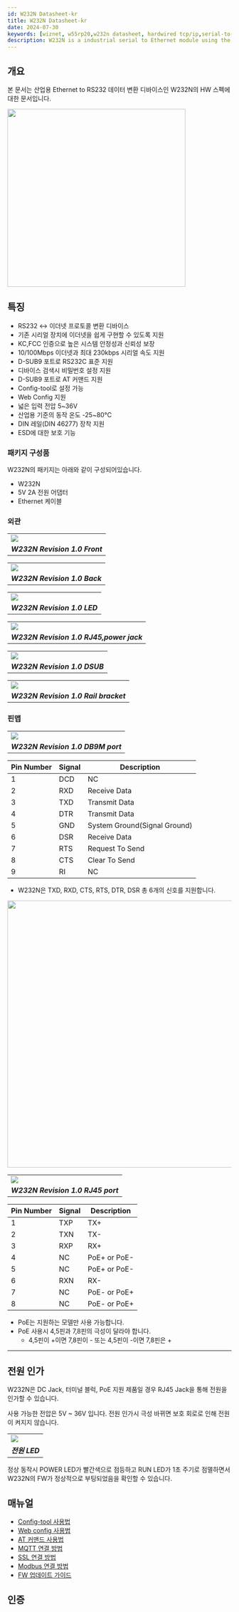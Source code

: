 ```yaml
---
id: W232N Datasheet-kr
title: W232N Datasheet-kr
date: 2024-07-30
keywords: [wiznet, w55rp20,w232n datasheet, hardwired tcp/ip,serial-to-ethernet, w5500, rp2040]
description: W232N is a industrial serial to Ethernet module using the W55RP20
---
```


## 개요

본 문서는 산업용 Ethernet to RS232 데이터 변환 디바이스인 W232N의 HW 스펙에 대한 문서입니다.

<img src="/img/products/w232n/W232_Rail_mount.png" width="400" />

## 특징

- RS232 <-> 이더넷 프로토콜 변환 디바이스
- 기존 시리얼 장치에 이더넷을 쉽게 구현할 수 있도록 지원
- KC,FCC 인증으로 높은 시스템 안정성과 신뢰성 보장
- 10/100Mbps 이더넷과 최대 230kbps 시리얼 속도 지원
- D-SUB9 포트로 RS232C 표준 지원
- 디바이스 검색시 비밀번호 설정 지원
- D-SUB9 포트로 AT 커맨드 지원
- Config-tool로 설정 가능
- Web Config 지원
- 넓은 입력 전압 5~36V
- 산업용 기준의 동작 온도 -25~80℃
- DIN 레일(DIN 46277) 장착 지원
- ESD에 대한 보호 기능

### 패키지 구성품

W232N의 패키지는 아래와 같이 구성되어있습니다.

  - W232N
  - 5V 2A 전원 어댑터
  - Ethernet 케이블


### 외관

|                                                                       |
| --------------------------------------------------------------------- |
| ![](/img/products/w232n/Front.png) |
| ***W232N Revision 1.0 Front***                                          |

|                                                                       |
| --------------------------------------------------------------------- |
| ![](/img/products/w232n/Back.png) |
| ***W232N Revision 1.0 Back***                                          |

|                                                                       |
| --------------------------------------------------------------------- |
| ![](/img/products/w232n/LED.png) |
| ***W232N Revision 1.0 LED***                              |

|                                                                       |
| --------------------------------------------------------------------- |
| ![](/img/products/w232n/RJ45.png) |
| ***W232N Revision 1.0 RJ45,power jack***                              |

|                                                                       |
| --------------------------------------------------------------------- |
| ![](/img/products/w232n/DSUB.png) |
| ***W232N Revision 1.0 DSUB***                              |

|                                                                       |
| --------------------------------------------------------------------- |
| ![](/img/products/w232n/W232_Rail_mount.png) |
| ***W232N Revision 1.0 Rail bracket***                                 |

<!--
### 치수

|                                                                       |
| --------------------------------------------------------------------- |
| ![](/img/products/w232n/Dimension.png) |
| ***W232N Revision 1.0 Dimension***                                    |
-->
### 핀맵

|                                                                       |
| --------------------------------------------------------------------- |
| ![](/img/products/w232n/serial.png)                                   |
| ***W232N Revision 1.0 DB9M port***                                    |

| Pin Number | Signal | Description                  |
|------------|--------|------------------------------|
| 1          | DCD    | NC                           |
| 2          | RXD    | Receive Data                 |
| 3          | TXD    | Transmit Data                |
| 4          | DTR    | Transmit Data                |
| 5          | GND    | System Ground(Signal Ground) |
| 6          | DSR    | Receive Data                 |
| 7          | RTS    | Request To Send              |
| 8          | CTS    | Clear To Send                |
| 9          | RI     | NC                           |

-   W232N은 TXD, RXD, CTS, RTS, DTR, DSR 총 6개의 신호를 지원합니다.

<img src="/img/products/w232n/serial.png" width="600" />


|                                                                       |
| --------------------------------------------------------------------- |
| ![](/img/products/w232n/RJ45_PIN.png)                                   |
| ***W232N Revision 1.0 RJ45 port***                                    |

| Pin Number | Signal | Description                  |
|------------|--------|------------------------------|
| 1          | TXP    | TX+                          |
| 2          | TXN    | TX-                          |
| 3          | RXP    | RX+                          |
| 4          | NC     | PoE+ or PoE-                 |
| 5          | NC     | PoE+ or PoE-                 |
| 6          | RXN    | RX-                          |
| 7          | NC     | PoE- or PoE+                 |
| 8          | NC     | PoE- or PoE+                 |

-   PoE는 지원하는 모델만 사용 가능합니다.
-   PoE 사용시 4,5핀과 7,8핀의 극성이 달라야 합니다.
    - 4,5핀이 +이면 7,8핀이 - 또는 4,5핀이 -이면 7,8핀은 +

-----

## 전원 인가

W232N은 DC Jack, 터미널 블럭, PoE 지원 제품일 경우 RJ45 Jack을 통해 전원을 인가할 수 있습니다.

<!--
|                                                                       |
| --------------------------------------------------------------------- |
| ![](/img/products/s2e_module/wiz500sr-rp/wiz500sr-rp-callout-top.png) |
| ***DC Jack 사용시***                                                   |

|                                                                       |
| --------------------------------------------------------------------- |
| ![](/img/products/s2e_module/wiz500sr-rp/wiz500sr-rp-callout-top.png) |
| ***터미널 블럭 사용시***                                                |

|                                                                       |
| --------------------------------------------------------------------- |
| ![](/img/products/s2e_module/wiz500sr-rp/wiz500sr-rp-callout-top.png) |
| ***PoE 사용시***                                                |
-->

사용 가능한 전압은 5V ~ 36V 입니다.
전원 인가시 극성 바뀌면 보호 회로로 인해 전원이 켜지지 않습니다.

|                                                                       |
| --------------------------------------------------------------------- |
| ![](/img/products/w232n/POWER_LED.png)                                 |
| ***전원 LED***                                                   |

정상 동작시 POWER LED가 빨간색으로 점등하고 RUN LED가 1초 주기로 점멸하면서 W232N의 FW가 정상적으로 부팅되었음을 확인할 수 있습니다.

## 매뉴얼
- [Config-tool 사용법](./Config-tool-Guide-kr.md) <br>
- [Web config 사용법](./Web_Config_Guide_KO.md) <br>
- [AT 커맨드 사용법](./command-manual-kr.md) <br>
- [MQTT 연결 방법](./mqtt-connection-guide-kr.md) <br>
- [SSL 연결 방법](./ssl-connection-guide-kr.md) <br>
- [Modbus 연결 방법](./modbus-connection-guide-kr.md) <br>
- [FW 업데이트 가이드](./firmware-update-guide-kr.md) <br>


## 인증
<!--
- <a href="/img/products/w232n/KC.pdf" target="_blank">KC 인증</a>
- <a href="/img/products/w232n/FCC.pdf" target="_blank">FCC 인증</a>
-->